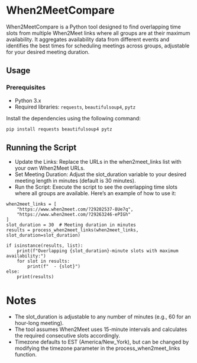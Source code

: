 # When2MeetCompare

When2MeetCompare is a Python tool designed to find overlapping time slots from multiple When2Meet links where all groups are at their maximum availability. It aggregates availability data from different events and identifies the best times for scheduling meetings across groups, adjustable for your desired meeting duration.

## Usage

### Prerequisites
- Python 3.x
- Required libraries: `requests`, `beautifulsoup4`, `pytz`

Install the dependencies using the following command:
```bash
pip install requests beautifulsoup4 pytz
```
## Running the Script
- Update the Links: Replace the URLs in the when2meet_links list with your own When2Meet URLs.
- Set Meeting Duration: Adjust the slot_duration variable to your desired meeting length in minutes (default is 30 minutes).
- Run the Script: Execute the script to see the overlapping time slots where all groups are available.
Here’s an example of how to use it:

```
when2meet_links = [
    "https://www.when2meet.com/?29202537-8Ue7q",
    "https://www.when2meet.com/?29263246-ePIGh"
]
slot_duration = 30  # Meeting duration in minutes
results = process_when2meet_links(when2meet_links, slot_duration=slot_duration)

if isinstance(results, list):
    print(f"Overlapping {slot_duration}-minute slots with maximum availability:")
    for slot in results:
        print(f"  - {slot}")
else:
    print(results)
```
# Notes
- The slot_duration is adjustable to any number of minutes (e.g., 60 for an hour-long meeting).
- The tool assumes When2Meet uses 15-minute intervals and calculates the required consecutive slots accordingly.
- Timezone defaults to EST (America/New_York), but can be changed by modifying the timezone parameter in the process_when2meet_links function.
